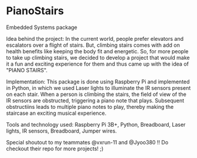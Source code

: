 # PianoStairs
Embedded Systems package

Idea behind the project: In the current world, people prefer elevators and escalators over a flight of stairs. But, climbing stairs comes with add on health benefits like keeping the body fit and energetic. So, for more people to take up climbing stairs, we decided to develop a project that would make it a fun and exciting experience for them and thus came up with the idea of "PIANO STAIRS".

Implementation: This package is done using Raspberry Pi and implemented in Python, in which we used Laser lights to illuminate the IR sensors present on each stair. When a person is climbing the stairs, the field of view of the IR sensors are obstructed, triggering a piano note that plays. Subsequent obstructiins leads to multiple piano notes to play, thereby making the staircase an exciting musical experience.

Tools and technology used: Raspberry Pi 3B+, Python, Breadboard, Laser lights, IR sensors, Breadboard, Jumper wires.

Special shoutout to my teammates @vxrun-11 and @Jyoo380 !! Do checkout their repo for more projects! ;)
